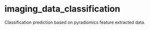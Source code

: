 # imaging_data_classification
Classification prediction based on pyradiomics feature extracted data. 
